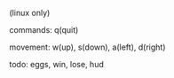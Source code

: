 (linux only)

commands: q(quit)

movement: w(up), s(down), a(left), d(right)

todo: eggs, win, lose, hud
